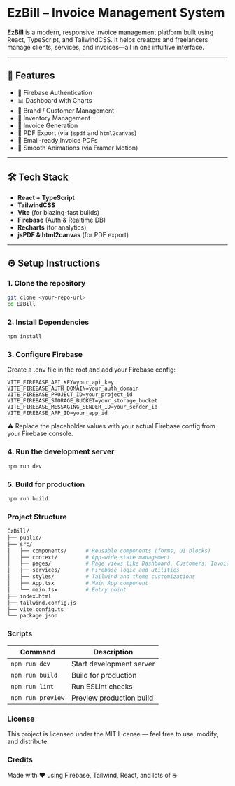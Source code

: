 # EzBill – Invoice Management System

**EzBill** is a modern, responsive invoice management platform built using React, TypeScript, and TailwindCSS. It helps creators and freelancers manage clients, services, and invoices—all in one intuitive interface.

---

## 🚀 Features

- 🔐 Firebase Authentication
- 📊 Dashboard with Charts
- 👥 Brand / Customer Management
- 🎥 Inventory Management
- 🧾 Invoice Generation
- 📄 PDF Export (via `jspdf` and `html2canvas`)
- 📧 Email-ready Invoice PDFs
- 🎨 Smooth Animations (via Framer Motion)

---

## 🛠 Tech Stack

- **React + TypeScript**
- **TailwindCSS**
- **Vite** (for blazing-fast builds)
- **Firebase** (Auth & Realtime DB)
- **Recharts** (for analytics)
- **jsPDF & html2canvas** (for PDF export)

---

## ⚙️ Setup Instructions

### 1. Clone the repository

```bash
git clone <your-repo-url>
cd EzBill
```

### 2. Install Dependencies
```bash
npm install
```


### 3. Configure Firebase 

Create a .env file in the root and add your Firebase config:

```env
VITE_FIREBASE_API_KEY=your_api_key
VITE_FIREBASE_AUTH_DOMAIN=your_auth_domain
VITE_FIREBASE_PROJECT_ID=your_project_id
VITE_FIREBASE_STORAGE_BUCKET=your_storage_bucket
VITE_FIREBASE_MESSAGING_SENDER_ID=your_sender_id
VITE_FIREBASE_APP_ID=your_app_id
```

⚠️ Replace the placeholder values with your actual Firebase config from your Firebase console.

### 4. Run the development server
```bash
npm run dev
```

### 5. Build for production
```bash
npm run build
```

### Project Structure

```bash
EzBill/
├── public/
├── src/
│   ├── components/      # Reusable components (forms, UI blocks)
│   ├── context/         # App-wide state management
│   ├── pages/           # Page views like Dashboard, Customers, Invoices
│   ├── services/        # Firebase logic and utilities
│   ├── styles/          # Tailwind and theme customizations
│   ├── App.tsx          # Main App component
│   └── main.tsx         # Entry point
├── index.html
├── tailwind.config.js
├── vite.config.ts
└── package.json
```

### Scripts

| Command           | Description              |
| ----------------- | ------------------------ |
| `npm run dev`     | Start development server |
| `npm run build`   | Build for production     |
| `npm run lint`    | Run ESLint checks        |
| `npm run preview` | Preview production build |


### License
This project is licensed under the MIT License — feel free to use, modify, and distribute.

### Credits
Made with ❤️ using Firebase, Tailwind, React, and lots of ☕